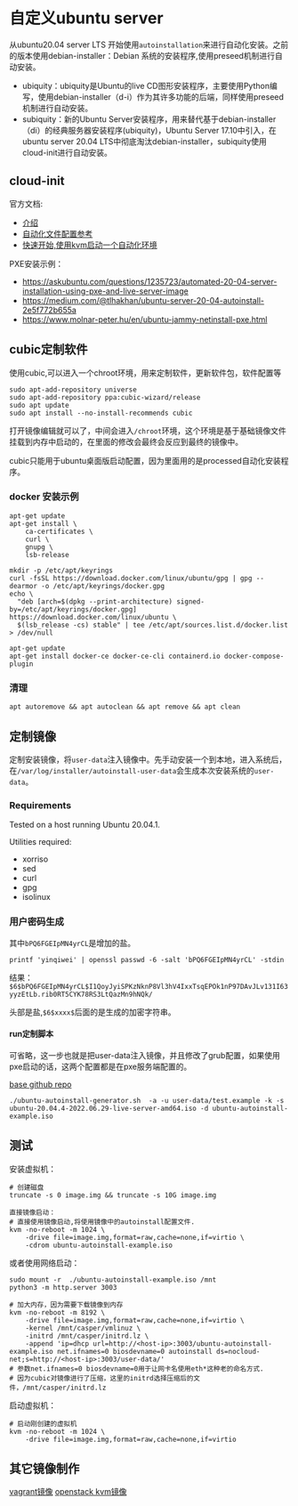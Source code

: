 # 自定义ubuntu server

从ubuntu20.04 server LTS 开始使用`autoinstallation`来进行自动化安装。之前的版本使用debian-installer：Debian 系统的安装程序,使用preseed机制进行自动安装。

- ubiquity：ubiquity是Ubuntu的live CD图形安装程序，主要使用Python编写，使用debian-installer（d-i）作为其许多功能的后端，同样使用preseed机制进行自动安装。
- subiquity：新的Ubuntu Server安装程序，用来替代基于debian-installer（di）的经典服务器安装程序(ubiquity)，Ubuntu Server 17.10中引入，在ubuntu server 20.04 LTS中彻底淘汰debian-installer，subiquity使用cloud-init进行自动安装。

## cloud-init

官方文档:

- [介绍](https://ubuntu.com/server/docs/install/autoinstall)
- [自动化文件配置参考](https://ubuntu.com/server/docs/install/autoinstall-reference)
- [快速开始,使用kvm启动一个自动化环境](https://ubuntu.com/server/docs/install/autoinstall-quickstart)

PXE安装示例：

- <https://askubuntu.com/questions/1235723/automated-20-04-server-installation-using-pxe-and-live-server-image>
- <https://medium.com/@tlhakhan/ubuntu-server-20-04-autoinstall-2e5f772b655a>
- <https://www.molnar-peter.hu/en/ubuntu-jammy-netinstall-pxe.html>

## cubic定制软件

使用cubic,可以进入一个chroot环境，用来定制软件，更新软件包，软件配置等

```shell
sudo apt-add-repository universe
sudo apt-add-repository ppa:cubic-wizard/release
sudo apt update
sudo apt install --no-install-recommends cubic
```

打开镜像编辑就可以了，中间会进入`/chroot`环境，这个环境是基于基础镜像文件挂载到内存中启动的，在里面的修改会最终会反应到最终的镜像中。

cubic只能用于ubuntu桌面版启动配置，因为里面用的是processed自动化安装程序。

### docker 安装示例

```shell
apt-get update
apt-get install \
    ca-certificates \
    curl \
    gnupg \
    lsb-release

mkdir -p /etc/apt/keyrings
curl -fsSL https://download.docker.com/linux/ubuntu/gpg | gpg --dearmor -o /etc/apt/keyrings/docker.gpg
echo \
  "deb [arch=$(dpkg --print-architecture) signed-by=/etc/apt/keyrings/docker.gpg] https://download.docker.com/linux/ubuntu \
  $(lsb_release -cs) stable" | tee /etc/apt/sources.list.d/docker.list > /dev/null

apt-get update
apt-get install docker-ce docker-ce-cli containerd.io docker-compose-plugin
```

### 清理

```shell
apt autoremove && apt autoclean && apt remove && apt clean
```

## 定制镜像

定制安装镜像，将`user-data`注入镜像中。先手动安装一个到本地，进入系统后，在`/var/log/installer/autoinstall-user-data`会生成本次安装系统的`user-data`。

### Requirements

Tested on a host running Ubuntu 20.04.1.

Utilities required:

- xorriso
- sed
- curl
- gpg
- isolinux

### 用户密码生成

其中`bPQ6FGEIpMN4yrCL`是增加的盐。

```shell
printf 'yinqiwei' | openssl passwd -6 -salt 'bPQ6FGEIpMN4yrCL' -stdin
```

结果：
`$6$bPQ6FGEIpMN4yrCL$I1QoyJyiSPKzNknP8Vl3hV4IxxTsqEPOk1nP97DAvJLv131I63yyzEtLb.rib0RT5CYK78RS3LtQazMn9hNQk/`

头部是盐,`$6$xxxx$`后面的是生成的加密字符串。

#### run定制脚本

可省略，这一步也就是把user-data注入镜像，并且修改了grub配置，如果使用pxe启动的话，这两个配置都是在pxe服务端配置的。

[base github repo](https://github.com/covertsh/ubuntu-autoinstall-generator)

```shell
./ubuntu-autoinstall-generator.sh  -a -u user-data/test.example -k -s ubuntu-20.04.4-2022.06.29-live-server-amd64.iso -d ubuntu-autoinstall-example.iso
```

## 测试

安装虚拟机：

```shell
# 创建磁盘
truncate -s 0 image.img && truncate -s 10G image.img

直接镜像启动：
# 直接使用镜像启动,将使用镜像中的autoinstall配置文件.
kvm -no-reboot -m 1024 \
    -drive file=image.img,format=raw,cache=none,if=virtio \
    -cdrom ubuntu-autoinstall-example.iso
```

或者使用网络启动：

```shell
sudo mount -r  ./ubuntu-autoinstall-example.iso /mnt
python3 -m http.server 3003

# 加大内存，因为需要下载镜像到内存
kvm -no-reboot -m 8192 \
    -drive file=image.img,format=raw,cache=none,if=virtio \
    -kernel /mnt/casper/vmlinuz \
    -initrd /mnt/casper/initrd.lz \
    -append 'ip=dhcp url=http://<host-ip>:3003/ubuntu-autoinstall-example.iso net.ifnames=0 biosdevname=0 autoinstall ds=nocloud-net;s=http://<host-ip>:3003/user-data/'
# 参数net.ifnames=0 biosdevname=0用于让网卡名使用eth*这种老的命名方式.
# 因为cubic对镜像进行了压缩，这里的initrd选择压缩后的文件，/mnt/casper/initrd.lz
```

启动虚拟机：

```shell
# 启动刚创建的虚拟机
kvm -no-reboot -m 1024 \
    -drive file=image.img,format=raw,cache=none,if=virtio
```

## 其它镜像制作

[vagrant镜像](vagrant.md)
[openstack kvm镜像](openstack.md)
